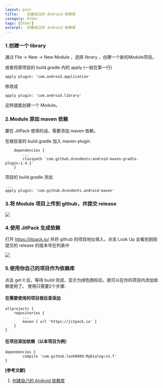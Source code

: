 ```yaml
---
layout: post
title:    创建自己的 Android 依赖库  
category: Other
tags: [Other]
excerpt:  创建自己的 Android 依赖库
---
```

### 1.创建一个 library ###

通过 File -> New -> New Module ，选择 library ，创建一个新的Module项目。

或者将原项目的 build.gradle 内的 apply (一般在第一行)

	apply plugin: 'com.android.application'

修改成

	apply plugin: 'com.android.library'

这样就能创建一个 Module。

### 2.Module 添加 maven 依赖 ###

要在 JitPack 使用的话，需要添加 maven 依赖。

在根目录的 build.gradle 加入 maven-plugin


		dependencies {
	        ...
	        classpath 'com.github.dcendents:android-maven-gradle-plugin:1.4.1'
	    }


项目的 build.gradle 添加

	...
	apply plugin: 'com.github.dcendents.android-maven'

### 3.将 Module 项目上传到 github，并提交 release ###

![](http://www.nangongyibin.com/assets/images/Android/29.png)

### 4.使用 JitPack 生成依赖 ###
打开 <https://jitpack.io/> 并将 github 的项目地址填入，点击 Look Up
会看到刚刚提交的 release 的版本号在列表中

![](http://www.nangongyibin.com/assets/images/Android/30.png)

### 5.使用你自己的项目作为依赖库 ###
点击 get it 后，等待 build 完成，显示为绿色图标后，就可以在你的项目内添加依赖使用了。
使用只需要2个步骤:

#### 在需要使用的项目根目录添加 ####

	allprojects {
		repositories {
			...
			maven { url 'https://jitpack.io' }
		}
	}


#### 在项目添加依赖（以本项目为例） ####

    dependencies {
            compile 'com.github.look0089:MyDialog:v1.7'
    }

**[参考文献]**

1. [创建自己的 Android 依赖库](https://blog.csdn.net/zzb_bin/article/details/80229456 "创建自己的 Android 依赖库")





